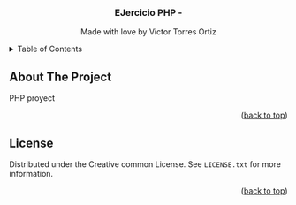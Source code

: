 
<a name="readme-top"></a>



<!-- PROJECT LOGO -->
<br />
<div align="center">

  <h3 align="center">EJercicio PHP -</h3>

  <p align="center">
    Made with love by Victor Torres Ortiz
    <br />
  </p>
</div>



<!-- TABLE OF CONTENTS -->
<details>
  <summary>Table of Contents</summary>
  <ol>
    <li>
      <a href="#about-the-project">About The Project</a>
      <ul>
        <li><a href="#built-with">Built With</a></li>
      </ul>
    </li>
    <li>
      <a href="#getting-started">Getting Started</a>
      <ul>
        <li><a href="#prerequisites">Prerequisites</a></li>
        <li><a href="#installation">Installation</a></li>
      </ul>
    </li>
    <li><a href="#usage">Usage</a></li>
    <li><a href="#roadmap">Roadmap</a></li>
    <li><a href="#contributing">Contributing</a></li>
    <li><a href="#license">License</a></li>
    <li><a href="#contact">Contact</a></li>
    <li><a href="#acknowledgments">Acknowledgments</a></li>
  </ol>
</details>



<!-- ABOUT THE PROJECT -->
## About The Project

PHP proyect

<p align="right">(<a href="#readme-top">back to top</a>)</p>


<!-- LICENSE -->
## License

Distributed under the Creative common License. See `LICENSE.txt` for more information.

<p align="right">(<a href="#readme-top">back to top</a>)</p>

